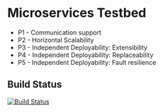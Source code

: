 # Microservices Testbed

- P1 - Communication support
- P2 - Horizontal Scalability
- P3 - Independent Deployability: Extensibility
- P4 - Independent Deployability: Replaceability
- P5 - Independent Deployability: Fault resilience

## Build Status
[![Build Status](https://travis-ci.org/di-unipi-socc/microservices-testbed.svg?branch=master)](https://travis-ci.org/di-unipi-socc/microservices-testbed)
